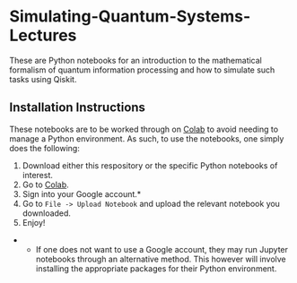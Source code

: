 # Simulating-Quantum-Systems-Lectures
These are Python notebooks for an introduction to the mathematical formalism of quantum information processing and how to simulate such tasks using Qiskit.

## Installation Instructions
These notebooks are to be worked through on [Colab](https://colab.research.google.com/) to avoid needing to manage a Python environment. As such, to use the notebooks, one simply does the following:
1. Download either this respository or the specific Python notebooks of interest.
2. Go to [Colab](https://colab.research.google.com/).
3. Sign into your Google account.*
4. Go to `File -> Upload Notebook` and upload the relevant notebook you downloaded.
5. Enjoy!

* - If one does not want to use a Google account, they may run Jupyter notebooks through an alternative method. This however will involve installing the appropriate packages for their Python environment.
